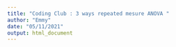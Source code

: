 ```yaml
---
title: "Coding Club : 3 ways repeated mesure ANOVA "
author: "Emmy"
date: "05/11/2021"
output: html_document
---
```













